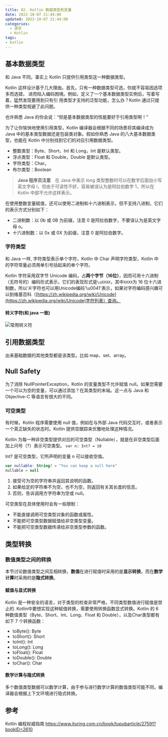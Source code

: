 ```yaml
---
title: 02. Kotlin 数据类型和变量
date: 2022-10-07 21:44:00
updated: 2022-10-07 21:44:00
categories:
  - 语言
  - Kotlin
tags:
- kotlin
---
```


## 基本数据类型

和 Java 不同，事实上 Kotlin 只提供引用类型这一种数据类型。

Kotlin 这样设计基于几大理由。首先，只有一种数据类型可选，你就不容易因选项多而选错， 进而陷入编码困境。例如，定义了一个基本数据类型实例后，写着写着，猛然发现要用到只有引 用类型才支持的泛型功能，怎么办？Kotlin 通过只提供一种类型规避了此问题。

也许熟悉 Java 的你会说：“但是基本数据类型的性能要好于引用类型啊！”

为了让你愉快地使用引用类型，Kotlin 编译器会根据不同的场景将其编译成为 Java 中的基本类型数据还是包装类对象。假如你熟悉 Java 的八大基本数据类型，也能在 Kotlin 中分别找到它们的对应引用数据类型。

* 整数类型：Byte、Short、Int 和 Long，Int 是默认类型。
* 浮点类型：Float 和 Double，Double 是默认类型。
* 字符类型：Char。
* 布尔类型：Boolean

> **Java 程序员注意**　在 Java 中表示 long 类型整数时可以在数字后面加小写英文字母 l，但由于可读性不好，容易被误认为是阿拉伯数字 1，所以在 Kotlin 中部不允许这样表示。

在使用整数变量赋值，还可以使用二进制和十六进制表示，但不支持八进制，它们的表示方式分别如下：

* 二进制数：以 0b 或 0B 为前缀，注意 0 是阿拉伯数字，不要误认为是英文字母 o。
* 十六进制数：以 0x 或 0X 为前缀，注意 0 是阿拉伯数字。

### 字符类型

和 Java 一样, 字符类型表示单个字符，Kotlin 中 Char 声明字符类型，Kotlin 中的字符常量必须用单引号括起来的单个字符。

Kotlin 字符采用双字节 Unicode 编码，占**两个字节（16位）**，因而可用十六进制（无符号的）编码形式表示，它们的表现形式是`\uXXXX`，其中`XXXX`为 16 位十六进制数，所以'A'字符也可以用Unicode编码'\u0041'表示，如果对字符编码感兴趣可以到维基百科（[https://zh.wikipedia.org/wiki/Unicode](https://zh.wikipedia.org/wiki/Unicode)字符列表）查询。

#### 转义字符(和 java 一致)

![常用转义符](https://upload-images.jianshu.io/upload_images/1662509-bb5c986ace88236d.png?imageMogr2/auto-orient/strip%7CimageView2/2/w/1240)

## 引用数据类型

出来基础数据的其他类型都是该类型。比如 map、set、array。

## Null Safety

为了消除 NullPointerException，Kotlin 的变量类型不允许赋值 null。如果您需要一个可以为空的变量，可以通过添加？在其类型的末端。这一点与 Java 和 Objective-C 等语言有很大的不同。

### 可空类型

有时候，Kotlin 程序需要使用 null 值，例如在与外部 Java 代码交互时，或者表示一个真正缺失的状态时。Kotlin 提供空跟踪来优雅地处理这种情况。

Kotlin 为每一种非空类型提供对应的可空类型（Nullable），就是在非空类型后面加上问号（?）表示可空类型。 `var n: Int? = 10`

Int? 是可空类型，它所声明的变量 n 可以接收空值。

```kt
var nullable: String? = "You can keep a null here"
nullable = null
```

1. 接受可为空的字符串并返回其说明的函数。
2. 如果给定的字符串不为空，也不为空，则返回有关其长度的信息。
3. 否则，告诉调用方字符串为空或 null。

可空类型在具体使用时会有一些限制：

* 不能直接调用可空类型对象的函数或属性。
* 不能把可空类型数据赋值给非空类型变量。
* 不能把可空类型数据传递给非空类型参数的函数。

## 类型转换

### 数值类型之间的转换

本节讨论数值类型之间互相转换，**数值**在进行赋值时采用的是**显示转换**，而在**数学计算**时采用的是**隐式转换**。

#### 赋值与显式转换

Kotlin 是一种安全的语言，对于类型的检查非常严格，不同类型数值进行赋值是禁止的. Kotlin中要想实现这种赋值转换，需要使用转换函数显式转换。Kotlin 的 6 种数值类型（Byte、Short、Int、Long、Float 和 Double），以及Char类型都有如下 7 个转换函数：

* toByte(): Byte
* toShort(): Short
* toInt(): Int
* toLong(): Long
* toFloat(): Float
* toDouble(): Double
* toChar(): Char

#### 数学计算与隐式转换

多个数值类型数据可以数学计算，由于参与进行数学计算的数值类型可能不同，编译器会根据上下文环境进行隐式转换。

## 参考

Kotlin 编程权威指南
<https://www.ituring.com.cn/book/tupubarticle/27591?bookID=2610>
